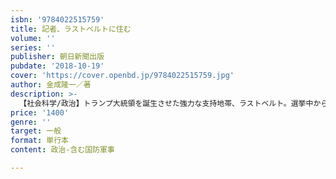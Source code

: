 ```yaml
---
isbn: '9784022515759'
title: 記者、ラストベルトに住む
volume: ''
series: ''
publisher: 朝日新聞出版
pubdate: '2018-10-19'
cover: 'https://cover.openbd.jp/9784022515759.jpg'
author: 金成隆一／著
description: >-
  【社会科学/政治】トランプ大統領を誕生させた強力な支持地帯、ラストベルト。選挙中から足を運んで取材を重ねてきた記者が、こんどは際に現地に暮らし始めた。失業、貧困、ドラッグ……住民たちのトランプへの期待と失望、後悔。トランプ王国熱狂の後の１年半を追う。
price: '1400'
genre: ''
target: 一般
format: 単行本
content: 政治-含む国防軍事

---
```

